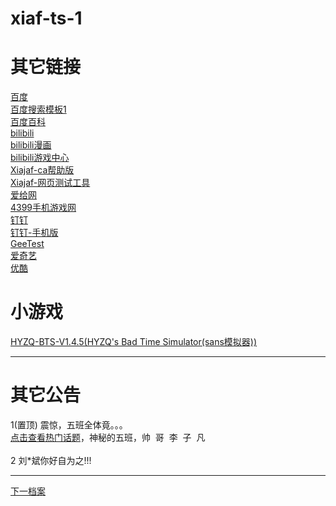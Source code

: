 # xiaf-ts-1

# 其它链接

<a href="https://www.baidu.com/">百度</a><br/>
<a href="https://xido81.github.io/xiaf-ts-1/wapc/1/linksys/1/link?url=https://www.baidu.com/s?word=输入文字&verify=1">百度搜索模板1</a><br/>
<a href="https://xido81.github.io/xiaf-ts-1/wapc/1/linksys/1/link?url=https://baike.baidu.com/">百度百科</a><br/>
<a href="https://xido81.github.io/xiaf-ts-1/wapc/1/linksys/1/link?url=https://www.bilibili.com/&mode=1">bilibili</a><br/>
<a href="https://manga.bilibili.com/">bilibili漫画</a><br/>
<a href="https://game.bilibili.com/">bilibili游戏中心</a><br/>
<a href="https://xido81.github.io/xiaf-ts-1/wapc/1/help/ca/index.html">Xiajaf-ca帮助版</a><br/>
<a href="https://xido81.github.io/xiaf-ts-1/test/4/index.html">Xiajaf-网页测试工具</a><br/>
<a href="https://www.aigei.com/">爱给网</a><br/>
<a href="https://xido81.github.io/xiaf-ts-1/wapc/1/linksys/1/link?url=https://m.4399.cn/&verify=1">4399手机游戏网</a><br/>
<a href="https://xido81.github.io/xiaf-ts-1/wapc/1/linksys/1/link?url=https://www.dingtalk.com/">钉钉</a><br/>
<a href="https://xido81.github.io/xiaf-ts-1/wapc/1/linksys/1/link?url=https://m.dingtalk.com/">钉钉-手机版</a><br/>
<a href="https://xido81.github.io/xiaf-ts-1/wapc/1/linksys/1/link?url=https://www.geetest.com&verify=1&password=geett2">GeeTest</a><br/>
<a href="https://xido81.github.io/xiaf-ts-1/wapc/1/linksys/1/link?url=https://www.iqiyi.com/&verify=1">爱奇艺</a><br/>
<a href="https://xido81.github.io/xiaf-ts-1/wapc/1/linksys/1/link?url=https://www.youku.com/&verify=1">优酷</a>
<a></a>

# 小游戏
<a href="https://xido81.github.io/xiaf-ts-1/wapc/1/linksys/1/link?url=https://hyzq.github.io/HYZQ-BTS-V1.4.5/&verify=1&mode=2">HYZQ-BTS-V1.4.5(HYZQ's Bad Time Simulator(sans模拟器))</a>
<a></a>

***
# 其它公告
<a>1(置顶) 震惊，五班全体竟。。。<br/><a href="https://xxq.iclass30.com/studyWalls/student_32952b340de147a098fc5c02251a1ba3/publish_5e17425ef9b5467288699674035ea3b0">点击查看热门话题</a>，神秘的五班，帅&nbsp;&nbsp;哥&nbsp;&nbsp;李&nbsp;&nbsp;子&nbsp;&nbsp;凡</a><br/>
<br/>
<a>2 刘\*斌你好自为之!!!</a>
<a></a>

***
<a href="https://github.com/xido81/xiaf-ts-1/tree/master/rmd">下一档案</a>
